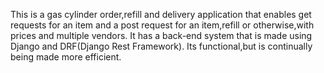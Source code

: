 
This is a gas cylinder order,refill and delivery application that enables get requests for an item and a post request for an item,refill or otherwise,with prices and multiple vendors. It has a back-end system that is made using Django and DRF(Django Rest Framework). Its functional,but is continually being made more efficient.
